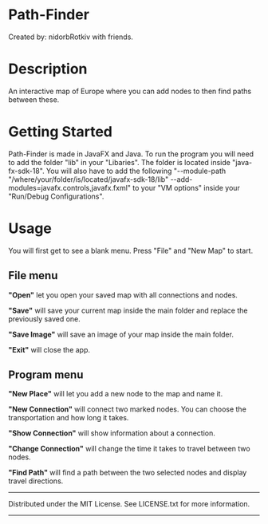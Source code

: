 # Path-Finder

Created by: nidorbRotkiv with friends.

# Description

An interactive map of Europe where you can add nodes to then find paths between these.

# Getting Started

Path-Finder is made in JavaFX and Java. To run the program you will need to add the folder "lib" in your "Libaries". The folder is located inside "java- fx-sdk-18". You will also have to add the following "--module-path "/where/your/folder/is/located/javafx-sdk-18/lib" --add-modules=javafx.controls,javafx.fxml" to your "VM options" inside your "Run/Debug Configurations". 

# Usage

You will first get to see a blank menu. Press "File" and "New Map" to start.

## File menu

**"Open"** let you open your saved map with all connections and nodes.

**"Save"** will save your current map inside the main folder and replace the previously saved one.

**"Save Image"** will save an image of your map inside the main folder.

**"Exit"** will close the app.

## Program menu
 
**"New Place"** will let you add a new node to the map and name it.

**"New Connection"** will connect two marked nodes. You can choose the transportation and how long it takes.

**"Show Connection"** will show information about a connection.
 
**"Change Connection"** will change the time it takes to travel between two nodes.

**"Find Path"** will find a path between the two selected nodes and display travel directions. 

---------------------------------------------------------------------------------------------------------------------------------------------------------

Distributed under the MIT License. See LICENSE.txt for more information.

---------------------------------------------------------------------------------------------------------------------------------------------------------
